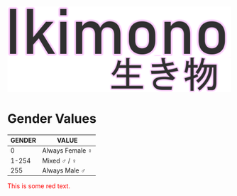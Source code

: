 ![ikimono](https://github.com/theopathy/Dusk/blob/master/projects/Ikimono/misc/Ikimono.png?raw=true)
# Gender Values
| GENDER | VALUE  |
| ------------ | ------------ |
|  0  |  Always Female ♀ |
|  1-254 | Mixed ♂ / ♀  |
|  255 |  Always Male ♂ |  

<p style='color:red'>This is some red text.</p>
